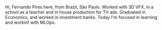 Hi, Fernando Pires here, from Brazil, São Paulo.
Worked with 3D VFX, in a school as a teacher and in house production for TV ads.
Graduated in Economics, and worked in investment banks.
Today I'm focused in learning and workinf with MLOps. 
